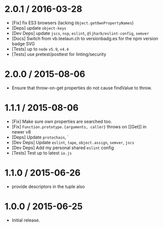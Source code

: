 2.0.1 / 2016-03-28
=================
  * [Fix] fix ES3 browsers (lacking `Object.getOwnPropertyNames`)
  * [Deps] update `object-keys`
  * [Dev Deps] update `jscs`, `nsp`, `eslint`, `@ljharb/eslint-config`, `semver`
  * [Docs] Switch from vb.teelaun.ch to versionbadg.es for the npm version badge SVG
  * [Tests] up to `node` `v5.9`, `v4.4`
  * [Tests] use pretest/posttest for linting/security

2.0.0 / 2015-08-06
=================
  * Ensure that throw-on-get properties do not cause findValue to throw.

1.1.1 / 2015-08-06
=================
  * [Fix] Make sure own properties are searched too.
  * [Fix] `Function.prototype.{arguments, caller}` throws on [[Get]] in newer v8
  * [Deps] Update `protochain`, `
  * [Dev Deps] Update `eslint`, `tape`, `object.assign`, `semver`, `jscs`
  * [Dev Deps] Add my personal shared `eslint` config
  * [Tests] Test up to latest `io.js`

1.1.0 / 2015-06-26
=================
  * provide descriptors in the tuple also

1.0.0 / 2015-06-25
=================
  * Initial release.
